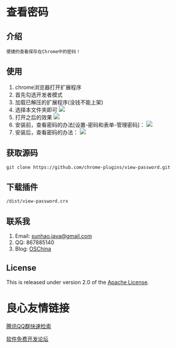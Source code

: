 # 查看密码

## 介绍

	便捷的查看保存在Chrome中的密码！

## 使用
1. chrome浏览器打开扩展程序
2. 首先勾选开发者模式
3. 加载已解压的扩展程序(没钱不能上架)
4. 选择本文件夹即可
![](img/1.png)
5. 打开之后的效果
![](img/2.png)
6. 安装前，查看密码的办法[设置-密码和表单-管理密码]：
![](img/3.png)
7. 安装后，查看密码的办法：
![](img/4.png)

## 获取源码
`git clone https://github.com/chrome-plugins/view-password.git`

## 下载插件
`/dist/view-password.crx`

## 联系我
1. Email: sunhao.java@gmail.com
2. QQ: 867885140
3. Blog: [OSChina][]

## License
This is released under version 2.0 of the [Apache License][].

[Apache License]: http://www.apache.org/licenses/LICENSE-2.0
[OSChina]: http://my.oschina.net/sunhaojava/blog

 # 良心友情链接

[腾讯QQ群快速检索](http://u.720life.cn/s/8cf73f7c)

[软件免费开发论坛](http://u.720life.cn/s/bbb01dc0)
